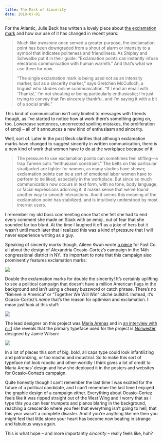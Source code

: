 ```yaml
---
title: The Mark of Sincerity
date: 2018-07-01
---
```


For the Atlantic, Julie Beck has written a lovely piece about [the exclamation mark](https://www.theatlantic.com/technology/archive/2018/06/exclamation-point-inflation/563774/) and how our use of it has changed in recent years:

> Much like _awesome_ once served a greater purpose, the exclamation point has been downgraded from a shout of alarm or intensity to a symbol that indicates politeness and friendliness. As Shipley and Schwalbe put it in their guide: “Exclamation points can instantly infuse electronic communication with human warmth.” And that’s what we use them for now.
>
> “The single exclamation mark is being used not as an intensity marker, but as a sincerity marker,” says Gretchen McCulloch, a linguist who studies online communication. “If I end an email with ‘Thanks!,’ I’m not shouting or being particularly enthusiastic; I’m just trying to convey that I’m sincerely thankful, and I’m saying it with a bit of a social smile.”

This kind of communication isn’t only limited to messages with friends though, as I’ve started to notice how at work there’s something going on, too. Lowercase sentences, uncorrected spelling mistakes, the proliferation of emoji – all of it announces a new kind of enthusiasm and sincerity.

Well, sort of. Later in the post Beck clarifies that although exclamation marks have changed to suggest sincerity in written communication, there is a new kind of work that women have to do at the workplace because of it:

> The pressure to use exclamation points can sometimes feel stifling—a trap Tannen calls “enthusiasm constraint.” The belts on this particular straitjacket are tighter for women, as many studies have shown; exclamation points can be a sort of emotional labor women have to perform to be liked, especially in the workplace. But since so much communication now occurs in text form, with no tone, body language, or facial expressions adorning it, it makes sense that we’ve found another way to smooth interactions. And it seems this meaning of the exclamation point has stabilized, and is intuitively understood by most internet users.

I remember my old boss commenting once that she felt she had to end every comment she made on Slack with an emoji, out of fear that she sounded far too blunt. At the time I laughed it off as a joke of hers but it wasn’t until much later that I realized this was a kind of pressure that I will never experience writing as a guy.

Speaking of sincerity marks though, Aileen Kwun wrote [a piece](https://www.fastcodesign.com/90177598/how-the-alexandria-ocasio-cortez-campaign-got-its-powerful-design) for Fast Co. all about the design of Alexandria Ocasio-Cortez’s campaign in the 14th congressional district in NY. It’s important to note that this campaign also prominently features exclamation marks:

![](https://buttondown.s3.us-west-2.amazonaws.com/images/96f667cb-8bfc-4d70-84f1-3c4accbb638b.jpg)

Double the exclamation marks for double the sincerity! It’s certainly uplifting to see a political campaign that doesn’t have a million American flags in the background and isn’t using a cheesy buzzword or catch phrase. There’s no “Believe in America” or “Together We Will Win” cliché bullshit. Instead, it’s Ocasio-Cortez’s _name_ that’s the reason for optimism and exclamation. I mean just _look_ at this stuff:

![](https://buttondown.s3.us-west-2.amazonaws.com/images/435e1722-b86d-48e4-937f-8999c849b9f4.png)

The lead designer on this project was [Maria Arenas](https://www.maaarenas.com/ocasio-2018-for-congress) and in [an interview with n+1](https://nplusonemag.com/online-only/online-only/revolutionary-posters/) she reveals that the primary typeface used for the project is [Norwester](https://jamiewilson.io/norwester/), designed by Jamie Wilson:

![](https://buttondown.s3.us-west-2.amazonaws.com/images/416e7e94-423c-4eb3-aa2f-9a50c96c4eff.png)

In a lot of places this sort of big, bold, all caps type could look infantilizing and patronizing, or too macho and industrial. So to make this sort of typeface not look robotic and other-worldly I think gives a lot of credit to Maria Arenas’ design and how she deployed it in the posters and websites for Ocasio-Cortez’s campaign.

Quite honestly though I can’t remember the last time I was excited for the future of a political candidate, and I can’t remember the last time I enjoyed the graphic design of a campaign either. Everything about Ocasio-Cortez feels like it was ripped straight out of the West Wing and I worry that as I type this you can hear trumpets and pianos blaring in the background, reaching a crescendo where you feel that everything isn’t going to hell, that this year wasn’t a complete disaster. And if you’re anything like me then you might feel that little stone your heart has become now beating in strange and fabulous ways again.

This is what hope – and more importantly _sincerity_ – really feels like, huh?
